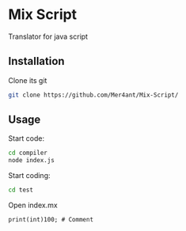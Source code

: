 # Mix Script

Translator for java script

## Installation

Clone its git

```bash
git clone https://github.com/Mer4ant/Mix-Script/
```

## Usage
Start code:

```bash
cd compiler
node index.js
```
Start coding:
```bash
cd test
```
Open index.mx
```mx
print(int)100; # Comment
```
